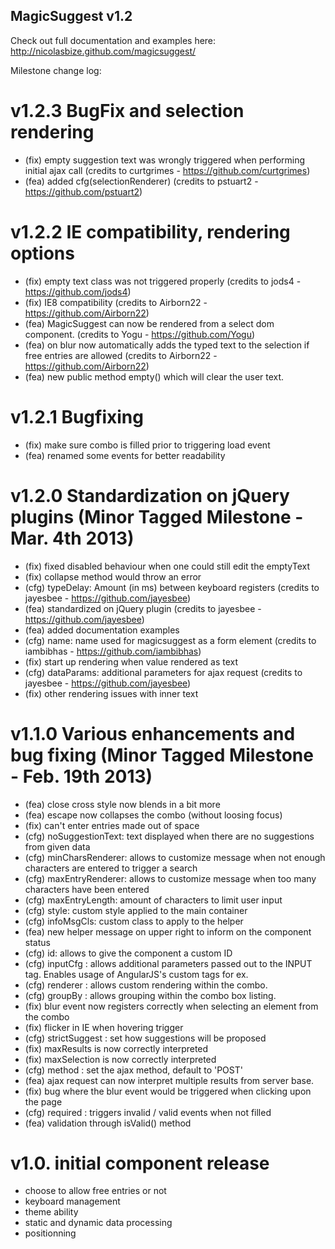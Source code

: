 MagicSuggest v1.2
--------------------------

Check out full documentation and examples here: http://nicolasbize.github.com/magicsuggest/

Milestone change log:

v1.2.3 BugFix and selection rendering
=====================================
- (fix) empty suggestion text was wrongly triggered when performing initial ajax call (credits to curtgrimes - https://github.com/curtgrimes)
- (fea) added cfg(selectionRenderer) (credits to pstuart2 - https://github.com/pstuart2)

v1.2.2 IE compatibility, rendering options
==========================================
- (fix) empty text class was not triggered properly (credits to jods4 - https://github.com/jods4)
- (fix) IE8 compatibility (credits to Airborn22 - https://github.com/Airborn22)
- (fea) MagicSuggest can now be rendered from a select dom component. (credits to Yogu - https://github.com/Yogu)
- (fea) on blur now automatically adds the typed text to the selection if free entries are allowed (credits to Airborn22 - https://github.com/Airborn22)
- (fea) new public method empty() which will clear the user text.

v1.2.1 Bugfixing
================
- (fix) make sure combo is filled prior to triggering load event
- (fea) renamed some events for better readability

v1.2.0 Standardization on jQuery plugins (Minor Tagged Milestone - Mar. 4th 2013)
=================================================================================
- (fix) fixed disabled behaviour when one could still edit the emptyText
- (fix) collapse method would throw an error
- (cfg) typeDelay: Amount (in ms) between keyboard registers (credits to jayesbee - https://github.com/jayesbee)
- (fea) standardized on jQuery plugin (credits to jayesbee - https://github.com/jayesbee)
- (fea) added documentation examples
- (cfg) name: name used for magicsuggest as a form element (credits to iambibhas - https://github.com/iambibhas)
- (fix) start up rendering when value rendered as text
- (cfg) dataParams: additional parameters for ajax request (credits to jayesbee - https://github.com/jayesbee)
- (fix) other rendering issues with inner text

v1.1.0 Various enhancements and bug fixing (Minor Tagged Milestone - Feb. 19th 2013)
====================================================================================
- (fea) close cross style now blends in a bit more
- (fea) escape now collapses the combo (without loosing focus)
- (fix) can't enter entries made out of space
- (cfg) noSuggestionText: text displayed when there are no suggestions from given data
- (cfg) minCharsRenderer: allows to customize message when not enough characters are entered to trigger a search
- (cfg) maxEntryRenderer: allows to customize message when too many characters have been entered
- (cfg) maxEntryLength: amount of characters to limit user input
- (cfg) style: custom style applied to the main container
- (cfg) infoMsgCls: custom class to apply to the helper
- (fea) new helper message on upper right to inform on the component status
- (cfg) id: allows to give the component a custom ID
- (cfg) inputCfg : allows additional parameters passed out to the INPUT tag. Enables usage of AngularJS's custom tags for ex.
- (cfg) renderer : allows custom rendering within the combo.
- (cfg) groupBy : allows grouping within the combo box listing.
- (fix) blur event now registers correctly when selecting an element from the combo
- (fix) flicker in IE when hovering trigger
- (cfg) strictSuggest : set how suggestions will be proposed
- (fix) maxResults is now correctly interpreted
- (fix) maxSelection is now correctly interpreted
- (cfg) method : set the ajax method, default to 'POST'
- (fea) ajax request can now interpret multiple results from server base.
- (fix) bug where the blur event would be triggered when clicking upon the page
- (cfg) required : triggers invalid / valid events when not filled
- (fea) validation through isValid() method

v1.0. initial component release
===============================
- choose to allow free entries or not
- keyboard management
- theme ability
- static and dynamic data processing
- positionning